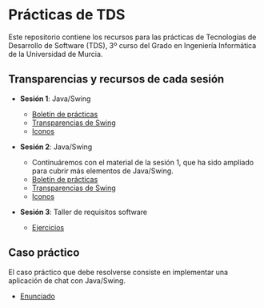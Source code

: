 # Prácticas de TDS

Este repositorio contiene los recursos para las prácticas de 
Tecnologías de Desarrollo de Software (TDS), 3º curso del Grado en Ingeniería Informática de la Universidad de Murcia.

## Transparencias y recursos de cada sesión

- **Sesión 1**: Java/Swing
  - [Boletín de prácticas](boletines/boletin-swing.md)
  - [Transparencias de Swing](https://aulavirtual.um.es/access/content/group/1905_G_2024_N_N/Pr%C3%A1cticas%20-%20Grupo%201/Pr%C3%A1ctica%20de%20GUI%20-%20Swing/TDS-Swing-parte-1.pdf)
  - [Iconos](https://aulavirtual.um.es/access/content/group/1905_G_2024_N_N/Pr%C3%A1cticas-1/Pr%C3%A1ctica%20de%20GUI%20-%20Swing/recursos%20G1/img.zip)

- **Sesión 2**: Java/Swing
  - Continuáremos con el material de la sesión 1, que ha sido ampliado para cubrir más elementos de Java/Swing.
  - [Boletín de prácticas](boletines/boletin-swing.md)
  - [Transparencias de Swing](https://aulavirtual.um.es/access/content/group/1905_G_2024_N_N/Pr%C3%A1cticas%20-%20Grupo%201/Pr%C3%A1ctica%20de%20GUI%20-%20Swing/TDS-Swing-parte-1.pdf)
  - [Iconos](https://aulavirtual.um.es/access/content/group/1905_G_2024_N_N/Pr%C3%A1cticas-1/Pr%C3%A1ctica%20de%20GUI%20-%20Swing/recursos%20G1/img.zip)

- **Sesión 3**: Taller de requisitos software
  - [Ejercicios](https://aulavirtual.um.es/access/content/group/1905_G_2024_N_N/Pr%C3%A1cticas/Pr%C3%A1ctica%202.%20Requisitos%20y%20Clases%20del%20Dominio/TDS-AppMusic-2023-v1.pdf)

## Caso práctico
El caso práctico que debe resolverse consiste en implementar una aplicación de chat con Java/Swing.

- [Enunciado](https://aulavirtual.um.es/access/content/group/1905_G_2024_N_N/Caso%20pr%C3%A1ctico%20-%20AppChat/TDS-AppChat-v1.0.1.pdf)
